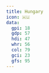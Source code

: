 ```yaml
---
title: Hungary
icon: 🇭🇺
data:
  gpi: 18
  gdp: 57
  hdi: 47
  whr: 56
  col: 79
  gci: 23
  gfs: 95
---
```

